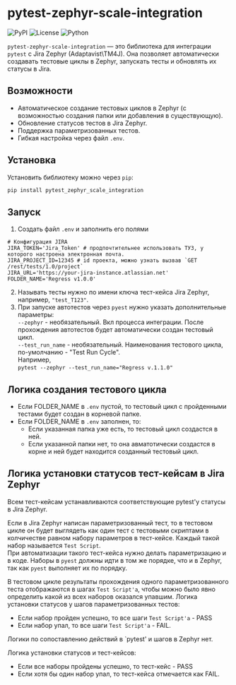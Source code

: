 # pytest-zephyr-scale-integration

![PyPI](https://img.shields.io/pypi/v/pytest-zephyr-scale-integration)
![License](https://img.shields.io/badge/license-MIT-blue.svg)
![Python](https://img.shields.io/badge/python-3.6%2B-brightgreen.svg)

`pytest-zephyr-scale-integration` — это библиотека для интеграции `pytest` с Jira Zephyr (Adaptavist\TM4J). 
Она позволяет автоматически создавать тестовые циклы в Zephyr, запускать тесты и обновлять их статусы в Jira.

## Возможности

- Автоматическое создание тестовых циклов в Zephyr (с возможностью создания папки или добавления в существующую).
- Обновление статусов тестов в Jira Zephyr.
- Поддержка параметризованных тестов.
- Гибкая настройка через файл `.env`.

## Установка

Установить библиотеку можно через `pip`:
```bash
pip install pytest_zephyr_scale_integration
```

## Запуск
1. Создать файл `.env` и заполнить его полями
```commandline
# Конфигурация JIRA
JIRA_TOKEN='Jira_Token' # продпочтительнее использовать ТУЗ, у которого настроена электронная почта.
JIRA_PROJECT_ID=12345 # id проекта, можно узнать вызвав `GET /rest/tests/1.0/project`
JIRA_URL='https://your-jira-instance.atlassian.net'
FOLDER_NAME='Regress v1.0.0'
```
2. Называть тесты нужно по имени ключа тест-кейса  Jira Zephyr, например, `"test_T123"`.
3. При запуске автотестов через `pyest` нужно указать дополнительные параметры: <br>
`--zephyr` - необязательный. Вкл процесса интеграции. После прохождения автотестов будет автоматически 
создан тестовый цикл. <br>
`--test_run_name` - необязательный. Наименования тестового цикла, по-умолчанию - "Test Run Cycle". <br>
Например, <br>
```pytest --zephyr --test_run_name="Regress v.1.1.0"```

## Логика создания тестового цикла
- Если FOLDER_NAME в `.env` пустой, то тестовый цикл с пройденными тестами будет создан в корневой папке.
- Если FOLDER_NAME в `.env` заполнен, то:
  - Если указанная папка уже есть, то тестовый цикл создастся в ней.
  - Если указанной папки нет, то она авматотически создастся в корне и ней будет находится созданный тестовый цикл.

## Логика установки статусов тест-кейсам в Jira Zephyr
Всем тест-кейсам устанавливаются соответствующие pytest'у статусы в Jira Zephyr. <br>

Если в Jira Zephyr написан параметризованный тест, то в тестовом 
цикле он будет выглядеть как один тест с тестовыми скриптами в 
колчичестве равном набору параметров в тест-кейсе. Каждый такой набор называется `Test Script`. <br>
При автоматизации такого тест-кейса нужно делать параметризацию и в коде. Наборы в `pyest` должны идти
в том же порядке, что и в Zephyr, так как `pyest` выполняет их по порядку.

В тестовом цикле результаты прохождения одного параметризованного теста отображаются в 
шагах `Test Script'а`, чтобы можно было явно определить какой из всех наборов оказался упавшим.
Логика установки статусов у шагов параметризованных тестов:
- Если набор пройден успешно, то все шаги `Test Script'а` - PASS
- Если набор упал, то все шаги `Test Script'а` - FAIL.

Логики по сопоставлению действий в `pytest' и шагов в Zephyr нет.

Логика установки статусов и тест-кейсов:
- Если все наборы пройдены успешно, то тест-кейс - PASS
- Если хотя бы один набор упал, то тест-кейса отмечается как FAIL.

